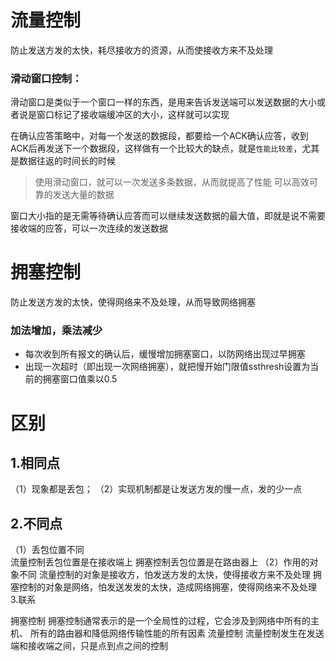 # 流量控制

防止发送方发的太快，耗尽接收方的资源，从而使接收方来不及处理

### 滑动窗口控制：

滑动窗口是类似于一个窗口一样的东西，是用来告诉发送端可以发送数据的大小或者说是窗口标记了接收端缓冲区的大小，这样就可以实现

在确认应答策略中，对每一个发送的数据段，都要给一个ACK确认应答，收到ACK后再发送下一个数据段，这样做有一个比较大的缺点，就是`性能比较差`，尤其是数据往返的时间长的时候

> 使用滑动窗口，就可以一次发送多条数据，从而就提高了性能 可以高效可靠的发送大量的数据

窗口大小指的是无需等待确认应答而可以继续发送数据的最大值，即就是说不需要接收端的应答，可以一次连续的发送数据

# 拥塞控制

防止发送方发的太快，使得网络来不及处理，从而导致网络拥塞

### 加法增加，乘法减少

- 每次收到所有报文的确认后，缓慢增加拥塞窗口，以防网络出现过早拥塞
- 出现一次超时（即出现一次网络拥塞），就把慢开始门限值ssthresh设置为当前的拥塞窗口值乘以0.5

# 区别

## 1.相同点

（1）现象都是丢包；
（2）实现机制都是让发送方发的慢一点，发的少一点

## 2.不同点

（1）丢包位置不同	
流量控制丢包位置是在接收端上
拥塞控制丢包位置是在路由器上
（2）作用的对象不同
流量控制的对象是接收方，怕发送方发的太快，使得接收方来不及处理
拥塞控制的对象是网络，怕发送发发的太快，造成网络拥塞，使得网络来不及处理
3.联系

拥塞控制
     拥塞控制通常表示的是一个全局性的过程，它会涉及到网络中所有的主机、
     所有的路由器和降低网络传输性能的所有因素
流量控制
     流量控制发生在发送端和接收端之间，只是点到点之间的控制
